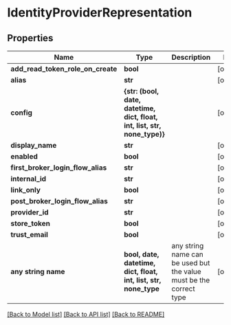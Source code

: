 # IdentityProviderRepresentation


## Properties
Name | Type | Description | Notes
------------ | ------------- | ------------- | -------------
**add_read_token_role_on_create** | **bool** |  | [optional] 
**alias** | **str** |  | [optional] 
**config** | **{str: (bool, date, datetime, dict, float, int, list, str, none_type)}** |  | [optional] 
**display_name** | **str** |  | [optional] 
**enabled** | **bool** |  | [optional] 
**first_broker_login_flow_alias** | **str** |  | [optional] 
**internal_id** | **str** |  | [optional] 
**link_only** | **bool** |  | [optional] 
**post_broker_login_flow_alias** | **str** |  | [optional] 
**provider_id** | **str** |  | [optional] 
**store_token** | **bool** |  | [optional] 
**trust_email** | **bool** |  | [optional] 
**any string name** | **bool, date, datetime, dict, float, int, list, str, none_type** | any string name can be used but the value must be the correct type | [optional]

[[Back to Model list]](../README.md#documentation-for-models) [[Back to API list]](../README.md#documentation-for-api-endpoints) [[Back to README]](../README.md)


